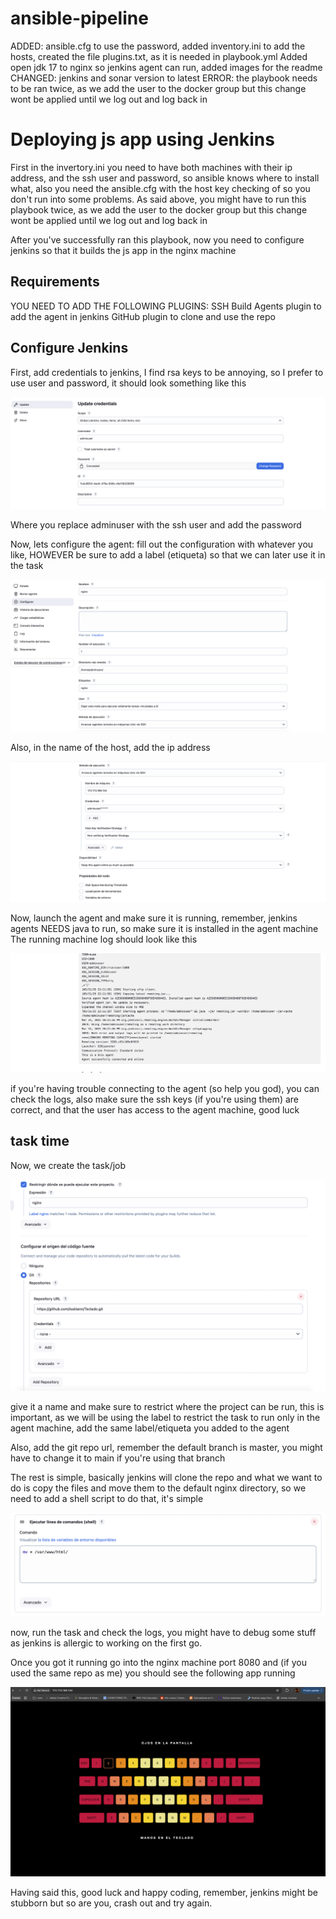 # ansible-pipeline
ADDED: ansible.cfg to use the password, added inventory.ini to add the hosts, created the file plugins.txt, as it is needed in playbook.yml
    Added open jdk 17 to nginx so jenkins agent can run, added images for the readme
CHANGED: jenkins and sonar version to latest
ERROR: the playbook needs to be ran twice, as we add the user to the docker group but this change wont be applied until we log out and log back in

# Deploying js app using Jenkins
First in the invertory.ini you need to have both machines with their ip address, and the ssh user and password, so ansible knows where to install what, also you need the ansible.cfg with the host key checking of so you don't run into some problems.
As said above, you might have to run this playbook twice, as we add the user to the docker group but this change wont be applied until we log out and log back in

After you've successfully ran this playbook, now you need to configure jenkins so that it builds the js app in the nginx machine
## Requirements
YOU NEED TO ADD THE FOLLOWING PLUGINS:
    SSH Build Agents plugin to add the agent in jenkins
    GitHub plugin to clone and use the repo

## Configure Jenkins
First, add credentials to jenkins, I find rsa keys to be annoying, so I prefer to use user and password, it should look something like this

![credentials](./Images/credentials.png)   

Where you replace adminuser with the ssh user and add the password

Now, lets configure the agent: fill out the configuration with whatever you like, HOWEVER be sure to add a label (etiqueta) so that we can later use it in the task

![agent](./Images/agent1.png)

Also, in the name of the host, add the ip address

![agent2](./Images/agent2.png)

Now, launch the agent and make sure it is running, remember, jenkins agents NEEDS java to run, so make sure it is installed in the agent machine
The running machine log should look like this

![agent3](./Images/agent3.png)

if you're having trouble connecting to the agent (so help you god), you can check the logs, also make sure the ssh keys (if you're using them) are correct, and that the user has access to the agent machine, good luck

## task time

Now, we create the task/job

![task](./Images/task1.png)

give it a name and make sure to restrict where the project can be run, this is important, as we will be using the label to restrict the task to run only in the agent machine, add the same label/etiqueta you added to the agent

Also, add the git repo url, remember the default branch is master, you might have to change it to main if you're using that branch

The rest is simple, basically jenkins will clone the repo and what we want to do is copy the files and move them to the default nginx directory, so we need to add a shell script to do that, it's simple

![task2](./Images/task2.png)

now, run the task and check the logs, you might have to debug some stuff as jenkins is allergic to working on the first go.

Once you got it running go into the nginx machine port 8080 and (if you used the same repo as me) you should see the following app running  

![app](./Images/keyboard.png)

Having said this, good luck and happy coding, remember, jenkins might be stubborn but so are you, crash out and try again. 